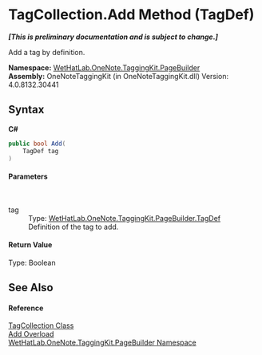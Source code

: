 # TagCollection.Add Method (TagDef)
 _**\[This is preliminary documentation and is subject to change.\]**_

Add a tag by definition.

**Namespace:**&nbsp;<a href="56352230-71f2-f4b7-63a8-983965663af5">WetHatLab.OneNote.TaggingKit.PageBuilder</a><br />**Assembly:**&nbsp;OneNoteTaggingKit (in OneNoteTaggingKit.dll) Version: 4.0.8132.30441

## Syntax

**C#**<br />
``` C#
public bool Add(
	TagDef tag
)
```


#### Parameters
&nbsp;<dl><dt>tag</dt><dd>Type: <a href="76f26dcb-6d94-451a-0931-56436dcad40f">WetHatLab.OneNote.TaggingKit.PageBuilder.TagDef</a><br />Definition of the tag to add.</dd></dl>

#### Return Value
Type: Boolean

## See Also


#### Reference
<a href="690c2dc2-ed96-3d88-635a-e04151eea12b">TagCollection Class</a><br /><a href="fcd542bf-b45c-6bad-d196-3f073217a869">Add Overload</a><br /><a href="56352230-71f2-f4b7-63a8-983965663af5">WetHatLab.OneNote.TaggingKit.PageBuilder Namespace</a><br />